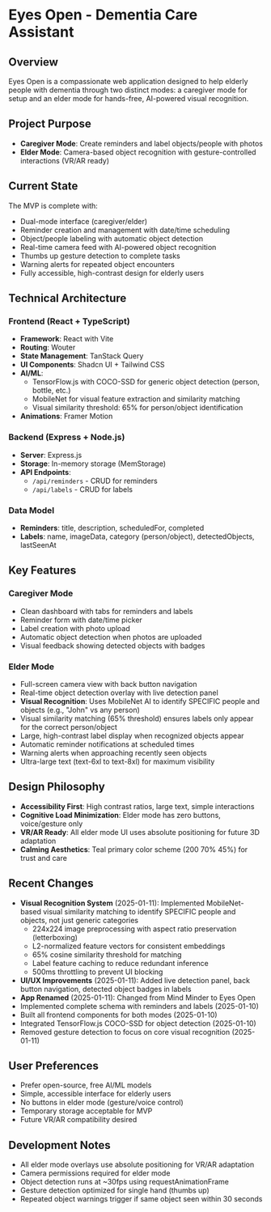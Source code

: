 # Eyes Open - Dementia Care Assistant

## Overview
Eyes Open is a compassionate web application designed to help elderly people with dementia through two distinct modes: a caregiver mode for setup and an elder mode for hands-free, AI-powered visual recognition.

## Project Purpose
- **Caregiver Mode**: Create reminders and label objects/people with photos
- **Elder Mode**: Camera-based object recognition with gesture-controlled interactions (VR/AR ready)

## Current State
The MVP is complete with:
- Dual-mode interface (caregiver/elder)
- Reminder creation and management with date/time scheduling
- Object/people labeling with automatic object detection
- Real-time camera feed with AI-powered object recognition
- Thumbs up gesture detection to complete tasks
- Warning alerts for repeated object encounters
- Fully accessible, high-contrast design for elderly users

## Technical Architecture

### Frontend (React + TypeScript)
- **Framework**: React with Vite
- **Routing**: Wouter
- **State Management**: TanStack Query
- **UI Components**: Shadcn UI + Tailwind CSS
- **AI/ML**: 
  - TensorFlow.js with COCO-SSD for generic object detection (person, bottle, etc.)
  - MobileNet for visual feature extraction and similarity matching
  - Visual similarity threshold: 65% for person/object identification
- **Animations**: Framer Motion

### Backend (Express + Node.js)
- **Server**: Express.js
- **Storage**: In-memory storage (MemStorage)
- **API Endpoints**:
  - `/api/reminders` - CRUD for reminders
  - `/api/labels` - CRUD for labels

### Data Model
- **Reminders**: title, description, scheduledFor, completed
- **Labels**: name, imageData, category (person/object), detectedObjects, lastSeenAt

## Key Features

### Caregiver Mode
- Clean dashboard with tabs for reminders and labels
- Reminder form with date/time picker
- Label creation with photo upload
- Automatic object detection when photos are uploaded
- Visual feedback showing detected objects with badges

### Elder Mode
- Full-screen camera view with back button navigation
- Real-time object detection overlay with live detection panel
- **Visual Recognition**: Uses MobileNet AI to identify SPECIFIC people and objects (e.g., "John" vs any person)
- Visual similarity matching (65% threshold) ensures labels only appear for the correct person/object
- Large, high-contrast label display when recognized objects appear
- Automatic reminder notifications at scheduled times
- Warning alerts when approaching recently seen objects
- Ultra-large text (text-6xl to text-8xl) for maximum visibility

## Design Philosophy
- **Accessibility First**: High contrast ratios, large text, simple interactions
- **Cognitive Load Minimization**: Elder mode has zero buttons, voice/gesture only
- **VR/AR Ready**: All elder mode UI uses absolute positioning for future 3D adaptation
- **Calming Aesthetics**: Teal primary color scheme (200 70% 45%) for trust and care

## Recent Changes
- **Visual Recognition System** (2025-01-11): Implemented MobileNet-based visual similarity matching to identify SPECIFIC people and objects, not just generic categories
  - 224x224 image preprocessing with aspect ratio preservation (letterboxing)
  - L2-normalized feature vectors for consistent embeddings  
  - 65% cosine similarity threshold for matching
  - Label feature caching to reduce redundant inference
  - 500ms throttling to prevent UI blocking
- **UI/UX Improvements** (2025-01-11): Added live detection panel, back button navigation, detected object badges in labels
- **App Renamed** (2025-01-11): Changed from Mind Minder to Eyes Open
- Implemented complete schema with reminders and labels (2025-01-10)
- Built all frontend components for both modes (2025-01-10)
- Integrated TensorFlow.js COCO-SSD for object detection (2025-01-10)
- Removed gesture detection to focus on core visual recognition (2025-01-11)

## User Preferences
- Prefer open-source, free AI/ML models
- Simple, accessible interface for elderly users
- No buttons in elder mode (gesture/voice control)
- Temporary storage acceptable for MVP
- Future VR/AR compatibility desired

## Development Notes
- All elder mode overlays use absolute positioning for VR/AR adaptation
- Camera permissions required for elder mode
- Object detection runs at ~30fps using requestAnimationFrame
- Gesture detection optimized for single hand (thumbs up)
- Repeated object warnings trigger if same object seen within 30 seconds

